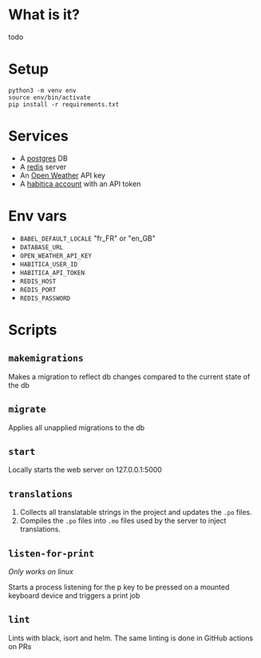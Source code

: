 # What is it?
todo

# Setup
```
python3 -m venv env
source env/bin/activate
pip install -r requirements.txt
```

# Services
- A [postgres](https://www.postgresql.org) DB
- A [redis](https://redis.io) server
- An [Open Weather](https://openweathermap.org/api) API key
- A [habitica account](https://habitica.com) with an API token

# Env vars
- `BABEL_DEFAULT_LOCALE` "fr_FR" or "en_GB"
- `DATABASE_URL`
- `OPEN_WEATHER_API_KEY`
- `HABITICA_USER_ID`
- `HABITICA_API_TOKEN`
- `REDIS_HOST`
- `REDIS_PORT`
- `REDIS_PASSWORD`

# Scripts
## `makemigrations`
Makes a migration to reflect db changes compared to the current state of the db

## `migrate`
Applies all unapplied migrations to the db

## `start`
Locally starts the web server on 127.0.0.1:5000

## `translations`
1. Collects all translatable strings in the project and updates the `.po` files.
2. Compiles the `.po` files into `.mo` files used by the server to inject translations.

## `listen-for-print`
*Only works on linux*

Starts a process listening for the p key to be pressed on a mounted keyboard device and triggers a print job

## `lint`
Lints with black, isort and helm. The same linting is done in GitHub actions on PRs

